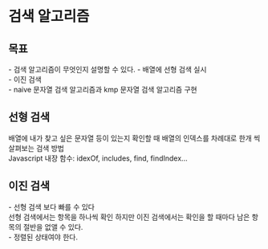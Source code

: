 <h1>검색 알고리즘</h1>
<h2>목표</h2>
- 검색 알고리즘이 무엇인지 설명할 수 있다.
- 배열에 선형 검색 실시</br>
- 이진 검색</br>
- naive 문자열 검색 알고리즘과 kmp 문자열 검색 알고리즘 구현

</br>
<h2>선형 검색</h2>
배열에 내가 찾고 싶은 문자열 등이 있는지 확인할 때 배열의 인덱스를 차례대로 한개 씩 살펴보는 검색 방법</br>
Javascript 내장 함수: idexOf, includes, find, findIndex...

<br/>
<h2>이진 검색</h2>
- 선형 검색 보다 빠를 수 있다 <br/>
 선형 검색에서는 항목을 하나씩 확인 하지만 이진 검색에서는 확인을 할 때마다 남은 항목의 절반을 없앨 수 있다.
 <br/>
 - 정렬된 상태여야 한다.